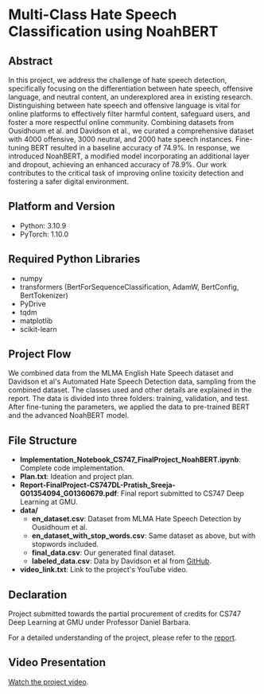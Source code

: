 # Multi-Class Hate Speech Classification using NoahBERT

## Abstract

In this project, we address the challenge of hate speech detection, specifically focusing on the differentiation between hate speech, offensive language, and neutral content, an underexplored area in existing research. Distinguishing between hate speech and offensive language is vital for online platforms to effectively filter harmful content, safeguard users, and foster a more respectful online community. Combining datasets from Ousidhoum et al. and Davidson et al., we curated a comprehensive dataset with 4000 offensive, 3000 neutral, and 2000 hate speech instances. Fine-tuning BERT resulted in a baseline accuracy of 74.9%. In response, we introduced NoahBERT, a modified model incorporating an additional layer and dropout, achieving an enhanced accuracy of 78.9%. Our work contributes to the critical task of improving online toxicity detection and fostering a safer digital environment.

## Platform and Version

- Python: 3.10.9
- PyTorch: 1.10.0

## Required Python Libraries

- numpy
- transformers (BertForSequenceClassification, AdamW, BertConfig, BertTokenizer)
- PyDrive
- tqdm
- matplotlib
- scikit-learn

## Project Flow

We combined data from the MLMA English Hate Speech dataset and Davidson et al's Automated Hate Speech Detection data, sampling from the combined dataset. The classes used and other details are explained in the report. The data is divided into three folders: training, validation, and test. After fine-tuning the parameters, we applied the data to pre-trained BERT and the advanced NoahBERT model.

## File Structure

- **Implementation_Notebook_CS747_FinalProject_NoahBERT.ipynb**: Complete code implementation.
- **Plan.txt**: Ideation and project plan.
- **Report-FinalProject-CS747DL-Pratish_Sreeja-G01354094_G01360679.pdf**: Final report submitted to CS747 Deep Learning at GMU.
- **data/**
  - **en_dataset.csv**: Dataset from MLMA Hate Speech Detection by Ousidhoum et al.
  - **en_dataset_with_stop_words.csv**: Same dataset as above, but with stopwords included.
  - **final_data.csv**: Our generated final dataset.
  - **labeled_data.csv**: Data by Davidson et al from [GitHub](https://github.com/t-davidson/hate-speech-and-offensive-language/tree/master).
- **video_link.txt**: Link to the project's YouTube video.

## Declaration
Project submitted towards the partial procurement of credits for CS747 Deep Learning at GMU under Professor Daniel Barbara.


For a detailed understanding of the project, please refer to the [report](Report-FinalProject-CS747DL-Pratish_Sreeja-G01354094_G01360679.pdf).

## Video Presentation

[Watch the project video](https://youtu.be/grzI3VPdG7M).
